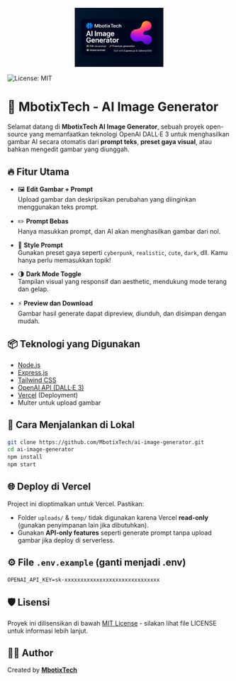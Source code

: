 <p align="center">
  <img src="mbotixtech.png" alt="MbotixTech Logo" width="200"/>
</p>

![License: MIT](https://img.shields.io/badge/License-MIT-blue.svg)

# 🧠 MbotixTech - AI Image Generator

Selamat datang di **MbotixTech AI Image Generator**, sebuah proyek open-source yang memanfaatkan teknologi OpenAI DALL·E 3 untuk menghasilkan gambar AI secara otomatis dari **prompt teks**, **preset gaya visual**, atau bahkan mengedit gambar yang diunggah.

## 🔥 Fitur Utama

- 🖼️ **Edit Gambar + Prompt**  
  Upload gambar dan deskripsikan perubahan yang diinginkan menggunakan teks prompt.

- ✏️ **Prompt Bebas**  
  Hanya masukkan prompt, dan AI akan menghasilkan gambar dari nol.

- 🎨 **Style Prompt**  
  Gunakan preset gaya seperti `cyberpunk`, `realistic`, `cute`, `dark`, dll. Kamu hanya perlu memasukkan topik!

- 🌗 **Dark Mode Toggle**  
  Tampilan visual yang responsif dan aesthetic, mendukung mode terang dan gelap.

- ⚡ **Preview dan Download**  
  Gambar hasil generate dapat dipreview, diunduh, dan disimpan dengan mudah.

## 📦 Teknologi yang Digunakan

- [Node.js](https://nodejs.org/)
- [Express.js](https://expressjs.com/)
- [Tailwind CSS](https://tailwindcss.com/)
- [OpenAI API (DALL·E 3)](https://platform.openai.com/docs/guides/images)
- [Vercel](https://vercel.com/) (Deployment)
- Multer untuk upload gambar

## 🚀 Cara Menjalankan di Lokal

```bash
git clone https://github.com/MbotixTech/ai-image-generator.git
cd ai-image-generator
npm install
npm start
```

## 🌐 Deploy di Vercel

Project ini dioptimalkan untuk Vercel. Pastikan:

- Folder `uploads/` & `temp/` tidak digunakan karena Vercel **read-only** (gunakan penyimpanan lain jika dibutuhkan).
- Gunakan **API-only features** seperti generate prompt tanpa upload gambar jika deploy di serverless.

## ⚙️ File `.env.example` (ganti menjadi .env)

```
OPENAI_API_KEY=sk-xxxxxxxxxxxxxxxxxxxxxxxxxxxxxx
```
## 🛡️ Lisensi

Proyek ini dilisensikan di bawah [MIT License](./LICENSE) - silakan lihat file LICENSE untuk informasi lebih lanjut.

## 🧑‍💻 Author

Created by [**MbotixTech**](https://github.com/MbotixTech)
